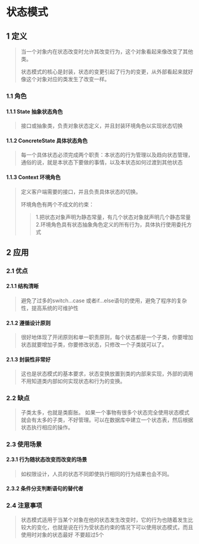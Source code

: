 # 状态模式
## 1 定义
> 当一个对象内在状态改变时允许其改变行为，这个对象看起来像改变了其他类。
> 
> 状态模式的核心是封装，状态的变更引起了行为的变更，从外部看起来就好像这个对象对应的类发生了改变一样。
### 1.1 角色
#### 1.1.1 State 抽象状态角色
> 接口或抽象类，负责对象状态定义，并且封装环境角色以实现状态切换
#### 1.1.2 ConcreteState 具体状态角色
> 每一个具体状态必须完成两个职责：本状态的行为管理以及趋向状态管理，通俗的说，就是本状态下要做的事情，以及本状态如何过渡到其他状态
#### 1.1.3 Context 环境角色
> 定义客户端需要的接口，并且负责具体状态的切换。
> 
> 环境角色有两个不成文的约束：
> > 1.把状态对象声明为静态常量，有几个状态对象就声明几个静态常量
> > 2.环境角色具有状态抽象角色定义的所有行为，具体执行使用委托方式
## 2 应用
### 2.1 优点
#### 2.1.1 结构清晰
> 避免了过多的switch...case 或者if...else语句的使用，避免了程序的复杂性，提高系统的可维护性
#### 2.1.2 遵循设计原则
> 很好地体现了开闭原则和单一职责原则，每个状态都是一个子类，你要增加状态就要增加子类，你要修改状态，只修改一个子类就可以了。
#### 2.1.3 封装性非常好
> 这也是状态模式的基本要求，状态变换放置到类的内部来实现，外部的调用不用知道类内部如何实现状态和行为的变换。
### 2.2 缺点
> 子类太多，也就是类膨胀。
> 如果一个事物有很多个状态完全使用状态模式就会有太多的子类，不好管理。可以在数据库中建立一个状态表，然后根据状态执行相应的操作。
### 2.3 使用场景
#### 2.3.1 行为随状态改变而改变的场景
> 如权限设计，人员的状态不同即使执行相同的行为结果也会不同。
#### 2.3.2 条件分支判断语句的替代者
### 2.4 注意事项
> 状态模式适用于当某个对象在他的状态发生改变时，它的行为也随着发生比较大的变化，也就是说在行为受状态约束的情况下可以使用状态模式，而且使用时对象的状态最好
> 不要超过5个